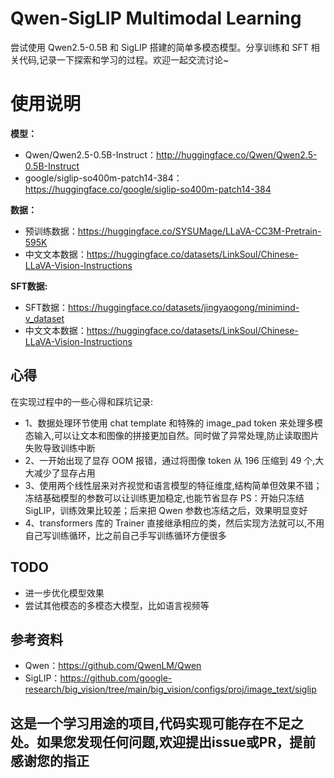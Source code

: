 # Qwen-SigLIP Multimodal Learning
尝试使用 Qwen2.5-0.5B 和 SigLIP 搭建的简单多模态模型。分享训练和 SFT 相关代码,记录一下探索和学习的过程。欢迎一起交流讨论~

# 使用说明
**模型：**
- Qwen/Qwen2.5-0.5B-Instruct：http://huggingface.co/Qwen/Qwen2.5-0.5B-Instruct
- google/siglip-so400m-patch14-384：https://huggingface.co/google/siglip-so400m-patch14-384

**数据：**
- 预训练数据：https://huggingface.co/SYSUMage/LLaVA-CC3M-Pretrain-595K
- 中文文本数据：https://huggingface.co/datasets/LinkSoul/Chinese-LLaVA-Vision-Instructions

**SFT数据:**
- SFT数据：https://huggingface.co/datasets/jingyaogong/minimind-v_dataset
- 中文文本数据：https://huggingface.co/datasets/LinkSoul/Chinese-LLaVA-Vision-Instructions

## 心得
在实现过程中的一些心得和踩坑记录:
- 1、数据处理环节使用 chat template 和特殊的 image_pad token 来处理多模态输入,可以让文本和图像的拼接更加自然。同时做了异常处理,防止读取图片失败导致训练中断
- 2、一开始出现了显存 OOM 报错，通过将图像 token 从 196 压缩到 49 个,大大减少了显存占用
- 3、使用两个线性层来对齐视觉和语言模型的特征维度,结构简单但效果不错；冻结基础模型的参数可以让训练更加稳定,也能节省显存
    PS：开始只冻结 SigLIP，训练效果比较差；后来把 Qwen 参数也冻结之后，效果明显变好
- 4、transformers 库的 Trainer 直接继承相应的类，然后实现方法就可以,不用自己写训练循环，比之前自己手写训练循环方便很多

## TODO
- 进一步优化模型效果
- 尝试其他模态的多模态大模型，比如语言视频等

## 参考资料
- Qwen：https://github.com/QwenLM/Qwen
- SigLIP：https://github.com/google-research/big_vision/tree/main/big_vision/configs/proj/image_text/siglip

## 这是一个学习用途的项目,代码实现可能存在不足之处。如果您发现任何问题,欢迎提出issue或PR，提前感谢您的指正